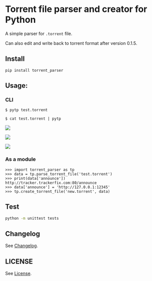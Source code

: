 # Torrent file parser and creator for Python

A simple parser for `.torrent` file.

Can also edit and write back to torrent format after version 0.1.5.

## Install

```
pip install torrent_parser
```

## Usage:

### CLI

```
$ pytp test.torrent
```

```
$ cat test.torrent | pytp
```

![][screenshots-help]

![][screenshots-normal]

![][screenshots-indent]


### As a module

```pycon
>>> import torrent_parser as tp
>>> data = tp.parse_torrent_file('test.torrent')
>>> print(data['announce'])
http://tracker.trackerfix.com:80/announce
>>> data['announce'] = 'http://127.0.0.1:12345'
>>> tp.create_torrent_file('new.torrent', data)
```

## Test

```bash
python -m unittest tests
```

## Changelog

See [Changelog][CHANGELOG].

## LICENSE

See [License][LICENSE].

[screenshots-help]: http://rikka-10066868.image.myqcloud.com/7c23f6d0-b23f-4c57-be93-d37fafe3292a.png
[screenshots-normal]: http://rikka-10066868.image.myqcloud.com/1492616d-9f14-4fe2-9146-9a3ac06c6868.png
[screenshots-indent]: http://rikka-10066868.image.myqcloud.com/eadc4184-6deb-42eb-bfd4-239da8f50c08.png
[LICENSE]: https://github.com/7sDream/torrent_parser/blob/master/LICENSE
[CHANGELOG]: https://github.com/7sDream/torrent_parser/blob/master/CHANGELOG.md